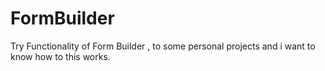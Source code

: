 FormBuilder
===========

Try Functionality of Form Builder , to some personal projects and i want to know how to this works.
